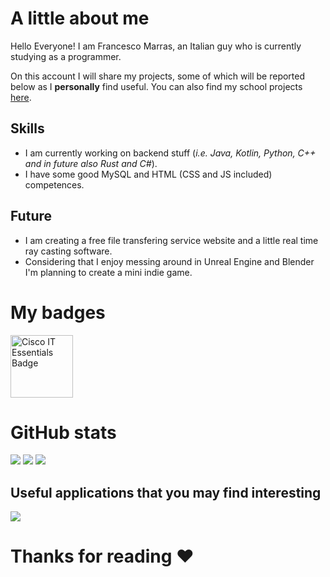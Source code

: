 <h1>A little about me</h1>

<p>Hello Everyone! I am Francesco Marras, an Italian guy who is currently studying as a programmer.</p>

<p>On this account I will share my projects, some of which will be reported below as I <strong>personally</strong> find useful.  
You can also find my school projects <a href="https://github.com/Achille004-School">here</a>.</p>

<h2>Skills</h2>
<ul>
  <li>I am currently working on backend stuff (<i>i.e. Java, Kotlin, Python, C++ and in future also Rust and C#</i>).</li>
  <li>I have some good MySQL and HTML (CSS and JS included) competences.</li>
</ul>

<h2>Future</h2>
<ul>
  <li>I am creating a free file transfering service website and a little real time ray casting software.</li>
  <li>Considering that I enjoy messing around in Unreal Engine and Blender I'm planning to create a mini indie game.</li>
</ul>

<h1>My badges</h1>

<a href="https://www.credly.com/badges/7726a818-03c3-4c8f-ad44-c338cbdc05bd/public_url" target="_blank">
    <img width="100em" height="100em" alt="Cisco IT Essentials Badge" src="https://images.credly.com/images/04e8034c-81f5-4f7f-ab23-e8b428c31ce9/ITE.png">
</a>

<h1>GitHub stats</h1>

<img src="https://github-readme-stats.vercel.app/api?username=Achille004&show_icons=true&&custom_title=Github%20Stats&bg_color=DEG,8A2387,E94057,F27121&title_color=FFF&text_color=FFF&icon_color=FFF">
<img src="https://github-readme-stats.vercel.app/api/top-langs/?username=Achille004&layout=compact&card_width=445&bg_color=DEG,8A2387,E94057,F27121&title_color=FFF&text_color=FFF&icon_color=FFF">
<img src="https://github-readme-stats.vercel.app/api/wakatime?username=Achille004&layout=compact&card_width=445&bg_color=DEG,8A2387,E94057,F27121&title_color=FFF&text_color=FFF&icon_color=FFF">

<h2>Useful applications that you may find interesting</h2>

<a href="https://github.com/Achille004/PasswordManager" target="_blank">
  <img src="https://github-readme-stats.vercel.app/api/pin/?username=Achille004&repo=PasswordManager&bg_color=DEG,8A2387,E94057,F27121&title_color=FFF&text_color=FFF&icon_color=FFF"/>
</a>

<h1>Thanks for reading ❤️</h1>
